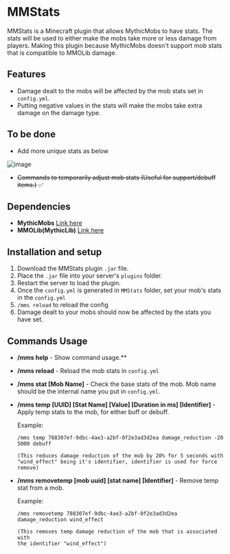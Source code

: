 
# MMStats

MMStats is a Minecraft plugin that allows MythicMobs to have stats. The stats will be used to either make the mobs take more or less damage from players. Making this plugin because MythicMobs doesn't support mob stats that is compatible to MMOLib damage.

## Features
- Damage dealt to the mobs will be affected by the mob stats set in `config.yml`.
- Putting negative values in the stats will make the mobs take extra damage on the damage type.

## To be done
- Add more unique stats as below

![image](https://github.com/user-attachments/assets/c15633ca-5eb9-4bd5-abf1-78fc3cf24a9e)

- ~~Commands to temporarily adjust mob stats (Useful for support/debuff items.)~~ ✅


## Dependencies

- **MythicMobs** [Link here](https://mythiccraft.io/index.php?resources/mythicmobs.1/)
- **MMOLib(MythicLib)** [Link here](https://www.spigotmc.org/resources/mmolib-mythiclib.90306/)

## Installation and setup

1. Download the MMStats plugin `.jar` file.
2. Place the `.jar` file into your server's `plugins` folder.
3. Restart the server to load the plugin.
4. Once the `config.yml` is generated in `MMStats` folder, set your mob's stats in the `config.yml`
5. `/mms reload` to reload the config
6. Damage dealt to your mobs should now be affected by the stats you have set.

## Commands Usage
- **/mms help** - Show command usage.**
- **/mms reload** - Reload the mob stats in `config.yml`
- **/mms stat [Mob Name]** - Check the base stats of the mob. Mob name should be the internal name you put in `config.yml`.
- **/mms temp [UUID] [Stat Name] [Value] [Duration in ms] [Identifier]** - Apply temp stats to the mob, for either buff or debuff.
  
  Example:
  ```
  /mms temp 788307ef-9dbc-4ae3-a2bf-0f2e3ad3d2ea damage_reduction -20 5000 debuff
  
  (This reduces damage reduction of the mob by 20% for 5 seconds with
  "wind_effect" being it's identifier, identifier is used for force remove)
  ```

- **/mms removetemp [mob uuid] [stat name] [Identifier]** - Remove temp stat from a mob.
  
  Example:
  ```
  /mms removetemp 788307ef-9dbc-4ae3-a2bf-0f2e3ad3d2ea damage_reduction wind_effect
    
  (This removes temp damage reduction of the mob that is associated with
  the identifier "wind_effect")
  ```

  